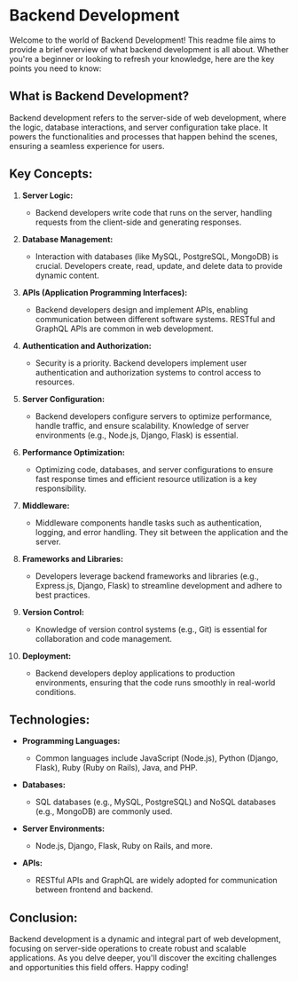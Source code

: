# Backend Development

Welcome to the world of Backend Development! This readme file aims to provide a brief overview of what backend development is all about. 
Whether you're a beginner or looking to refresh your knowledge, here are the key points you need to know:

## What is Backend Development?

Backend development refers to the server-side of web development, where the logic, database interactions, and server configuration take place. 
It powers the functionalities and processes that happen behind the scenes, ensuring a seamless experience for users.

## Key Concepts:

1. **Server Logic:**
   - Backend developers write code that runs on the server, handling requests from the client-side and generating responses.

2. **Database Management:**
   - Interaction with databases (like MySQL, PostgreSQL, MongoDB) is crucial. Developers create, read, update, and delete data to provide dynamic content.

3. **APIs (Application Programming Interfaces):**
   - Backend developers design and implement APIs, enabling communication between different software systems. RESTful and GraphQL APIs are common in web development.

4. **Authentication and Authorization:**
   - Security is a priority. Backend developers implement user authentication and authorization systems to control access to resources.

5. **Server Configuration:**
   - Backend developers configure servers to optimize performance, handle traffic, and ensure scalability. Knowledge of server environments (e.g., Node.js, Django, Flask) is essential.

6. **Performance Optimization:**
   - Optimizing code, databases, and server configurations to ensure fast response times and efficient resource utilization is a key responsibility.

7. **Middleware:**
   - Middleware components handle tasks such as authentication, logging, and error handling. They sit between the application and the server.

8. **Frameworks and Libraries:**
   - Developers leverage backend frameworks and libraries (e.g., Express.js, Django, Flask) to streamline development and adhere to best practices.

9. **Version Control:**
   - Knowledge of version control systems (e.g., Git) is essential for collaboration and code management.

10. **Deployment:**
    - Backend developers deploy applications to production environments, ensuring that the code runs smoothly in real-world conditions.

## Technologies:

- **Programming Languages:**
  - Common languages include JavaScript (Node.js), Python (Django, Flask), Ruby (Ruby on Rails), Java, and PHP.

- **Databases:**
  - SQL databases (e.g., MySQL, PostgreSQL) and NoSQL databases (e.g., MongoDB) are commonly used.

- **Server Environments:**
  - Node.js, Django, Flask, Ruby on Rails, and more.

- **APIs:**
  - RESTful APIs and GraphQL are widely adopted for communication between frontend and backend.

## Conclusion:

Backend development is a dynamic and integral part of web development, focusing on server-side operations to create robust and scalable applications. As you delve deeper, you'll discover the exciting challenges and opportunities this field offers. Happy coding!
